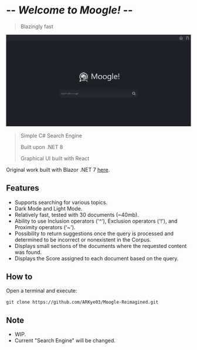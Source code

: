 # -- *Welcome to Moogle!* --

> Blazingly fast

!["My pic was here, I swear :("](./assets/Moogle.png "Best Search Engine")

> Simple C# Search Engine
>
> Built upon .NET 8
>
> Graphical UI built with React

Original work built with Blazor .NET 7
[here](https://github.com/ARKye03/Moogle_Search_Engine.git).

## Features

- Supports searching for various topics.
- Dark Mode and Light Mode.
- Relatively fast, tested with 30 documents (~40mb).
- Ability to use Inclusion operators ('^'), Exclusion operators ('!'), and Proximity operators ('~').
- Possibility to return suggestions once the query is processed and determined to be incorrect or nonexistent in the Corpus.
- Displays small sections of the documents where the requested content was found.
- Displays the Score assigned to each document based on the query.

## How to

Open a terminal and execute:

```shell
git clone https://github.com/ARKye03/Moogle-Reimagined.git
```

## Note

- WIP.
- Current "Search Engine" will be changed.
